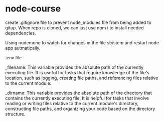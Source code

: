 # node-course

create .gitignore file to prevent node_modules file from being added to gitup. When repo is cloned, we can just use npm i to install needed dependencies.

Using nodemone to watch for changes in the file stystem and restart node app autmatically.

.env file

\_filename: This variable provides the absolute path of the currently executing file. It is useful for tasks that require knowledge of the file's location, such as logging, creating file paths, and referencing files relative to the current module.

\_dirname: This variable provides the absolute path of the directory that contains the currently executing file. It is helpful for tasks that involve reading or writing files relative to the current module's directory, constructing file paths, and organizing your code based on the directory structure.
